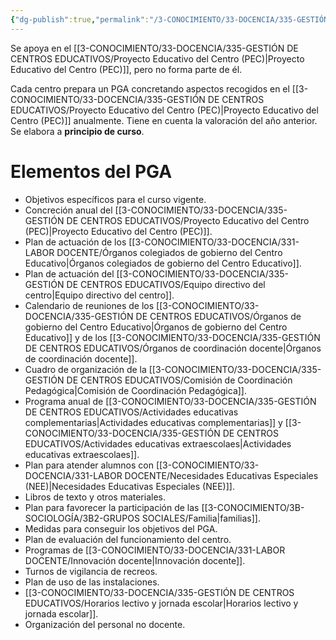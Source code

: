 ```yaml
---
{"dg-publish":true,"permalink":"/3-CONOCIMIENTO/33-DOCENCIA/335-GESTIÓN DE CENTROS EDUCATIVOS/Programación General Anual (PGA)/"}
---
```


Se apoya en el [[3-CONOCIMIENTO/33-DOCENCIA/335-GESTIÓN DE CENTROS EDUCATIVOS/Proyecto Educativo del Centro (PEC)\|Proyecto Educativo del Centro (PEC)]], pero no forma parte de él.

Cada centro prepara un PGA concretando aspectos recogidos en el [[3-CONOCIMIENTO/33-DOCENCIA/335-GESTIÓN DE CENTROS EDUCATIVOS/Proyecto Educativo del Centro (PEC)\|Proyecto Educativo del Centro (PEC)]] anualmente. Tiene en cuenta la valoración del año anterior. Se elabora a **principio de curso**.

# Elementos del PGA
- Objetivos específicos para el curso vigente.
- Concreción anual del [[3-CONOCIMIENTO/33-DOCENCIA/335-GESTIÓN DE CENTROS EDUCATIVOS/Proyecto Educativo del Centro (PEC)\|Proyecto Educativo del Centro (PEC)]].
- Plan de actuación de los [[3-CONOCIMIENTO/33-DOCENCIA/331-LABOR DOCENTE/Órganos colegiados de gobierno del Centro Educativo\|Órganos colegiados de gobierno del Centro Educativo]].
- Plan de actuación del [[3-CONOCIMIENTO/33-DOCENCIA/335-GESTIÓN DE CENTROS EDUCATIVOS/Equipo directivo del centro\|Equipo directivo del centro]].
- Calendario de reuniones de los [[3-CONOCIMIENTO/33-DOCENCIA/335-GESTIÓN DE CENTROS EDUCATIVOS/Órganos de gobierno del Centro Educativo\|Órganos de gobierno del Centro Educativo]] y de los [[3-CONOCIMIENTO/33-DOCENCIA/335-GESTIÓN DE CENTROS EDUCATIVOS/Órganos de coordinación docente\|Órganos de coordinación docente]].
- Cuadro de organización de la [[3-CONOCIMIENTO/33-DOCENCIA/335-GESTIÓN DE CENTROS EDUCATIVOS/Comisión de Coordinación Pedagógica\|Comisión de Coordinación Pedagógica]].
- Programa anual de [[3-CONOCIMIENTO/33-DOCENCIA/335-GESTIÓN DE CENTROS EDUCATIVOS/Actividades educativas complementarias\|Actividades educativas complementarias]] y [[3-CONOCIMIENTO/33-DOCENCIA/335-GESTIÓN DE CENTROS EDUCATIVOS/Actividades educativas extraescolaes\|Actividades educativas extraescolaes]].
- Plan para atender alumnos con [[3-CONOCIMIENTO/33-DOCENCIA/331-LABOR DOCENTE/Necesidades Educativas Especiales (NEE)\|Necesidades Educativas Especiales (NEE)]]. 
- Libros de texto y otros materiales.
- Plan para favorecer la participación de las [[3-CONOCIMIENTO/3B-SOCIOLOGÍA/3B2-GRUPOS SOCIALES/Familia\|familias]].
- Medidas para conseguir los objetivos del PGA.
- Plan de evaluación del funcionamiento del centro.
- Programas de [[3-CONOCIMIENTO/33-DOCENCIA/331-LABOR DOCENTE/Innovación docente\|Innovación docente]].
- Turnos de vigilancia de recreos.
- Plan de uso de las instalaciones.
- [[3-CONOCIMIENTO/33-DOCENCIA/335-GESTIÓN DE CENTROS EDUCATIVOS/Horarios lectivo y jornada escolar\|Horarios lectivo y jornada escolar]].
- Organización del personal no docente.